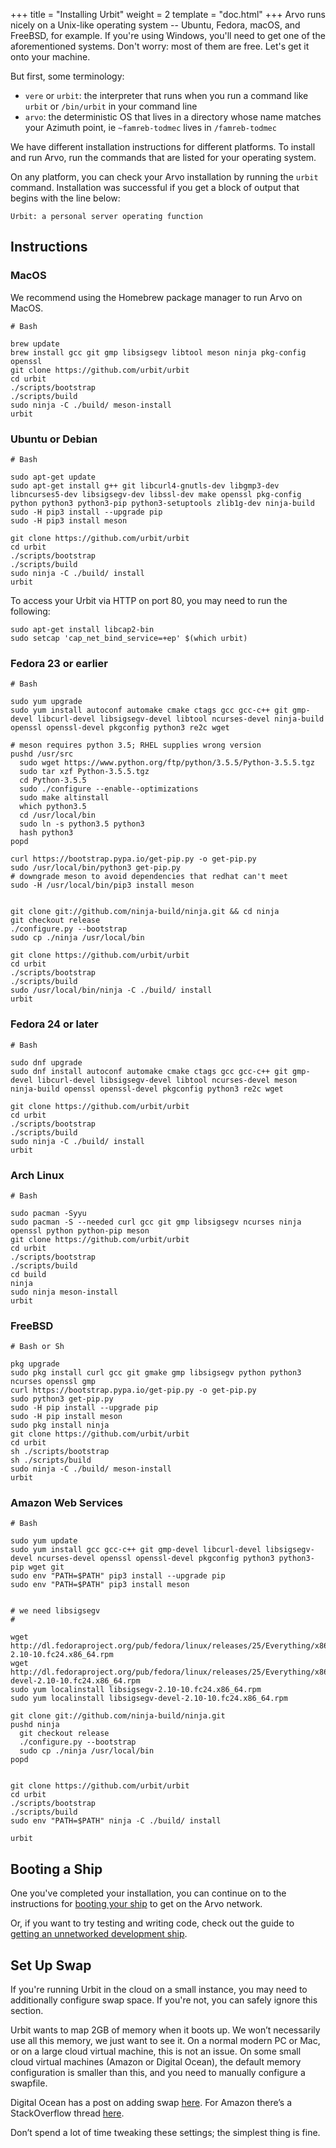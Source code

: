 +++
title = "Installing Urbit"
weight = 2
template = "doc.html"
+++
Arvo runs nicely on a Unix-like operating system -- Ubuntu, Fedora, macOS, and FreeBSD, for example. If you're using Windows, you'll need to get one of the aforementioned systems. Don't worry: most of them are free. Let's get it onto your machine.

But first, some terminology:
- `vere` or `urbit`: the interpreter that runs when you run a command like `urbit` or `/bin/urbit` in your command line
- `arvo`: the deterministic OS that lives in a directory whose name matches your Azimuth point, ie `~famreb-todmec` lives in `/famreb-todmec`

We have different installation instructions for different platforms. To install and run Arvo, run the commands that are listed for your operating system.

On any platform, you can check your Arvo installation by running the `urbit` command. Installation was successful if you get a block of output that begins with the line below:

```
Urbit: a personal server operating function
```

## Instructions

### MacOS

We recommend using the Homebrew package manager to run Arvo on MacOS.

```
# Bash

brew update
brew install gcc git gmp libsigsegv libtool meson ninja pkg-config openssl
git clone https://github.com/urbit/urbit
cd urbit
./scripts/bootstrap
./scripts/build
sudo ninja -C ./build/ meson-install
urbit
```

### Ubuntu or Debian

```
# Bash

sudo apt-get update
sudo apt-get install g++ git libcurl4-gnutls-dev libgmp3-dev libncurses5-dev libsigsegv-dev libssl-dev make openssl pkg-config python python3 python3-pip python3-setuptools zlib1g-dev ninja-build
sudo -H pip3 install --upgrade pip
sudo -H pip3 install meson

git clone https://github.com/urbit/urbit
cd urbit
./scripts/bootstrap
./scripts/build
sudo ninja -C ./build/ install
urbit
```

To access your Urbit via HTTP on port 80, you may need to run the following:

```
sudo apt-get install libcap2-bin
sudo setcap 'cap_net_bind_service=+ep' $(which urbit)
```

### Fedora 23 or earlier

```
# Bash

sudo yum upgrade
sudo yum install autoconf automake cmake ctags gcc gcc-c++ git gmp-devel libcurl-devel libsigsegv-devel libtool ncurses-devel ninja-build openssl openssl-devel pkgconfig python3 re2c wget

# meson requires python 3.5; RHEL supplies wrong version
pushd /usr/src
  sudo wget https://www.python.org/ftp/python/3.5.5/Python-3.5.5.tgz
  sudo tar xzf Python-3.5.5.tgz
  cd Python-3.5.5
  sudo ./configure --enable--optimizations
  sudo make altinstall
  which python3.5
  cd /usr/local/bin
  sudo ln -s python3.5 python3
  hash python3
popd

curl https://bootstrap.pypa.io/get-pip.py -o get-pip.py
sudo /usr/local/bin/python3 get-pip.py
# downgrade meson to avoid dependencies that redhat can't meet
sudo -H /usr/local/bin/pip3 install meson


git clone git://github.com/ninja-build/ninja.git && cd ninja
git checkout release
./configure.py --bootstrap
sudo cp ./ninja /usr/local/bin

git clone https://github.com/urbit/urbit
cd urbit
./scripts/bootstrap
./scripts/build
sudo /usr/local/bin/ninja -C ./build/ install
urbit
```

### Fedora 24 or later

```
# Bash

sudo dnf upgrade
sudo dnf install autoconf automake cmake ctags gcc gcc-c++ git gmp-devel libcurl-devel libsigsegv-devel libtool ncurses-devel meson ninja-build openssl openssl-devel pkgconfig python3 re2c wget

git clone https://github.com/urbit/urbit
cd urbit
./scripts/bootstrap
./scripts/build
sudo ninja -C ./build/ install
urbit
```

### Arch Linux

```
# Bash

sudo pacman -Syyu
sudo pacman -S --needed curl gcc git gmp libsigsegv ncurses ninja openssl python python-pip meson
git clone https://github.com/urbit/urbit
cd urbit
./scripts/bootstrap
./scripts/build
cd build
ninja
sudo ninja meson-install
urbit
```

### FreeBSD

```
# Bash or Sh

pkg upgrade
sudo pkg install curl gcc git gmake gmp libsigsegv python python3 ncurses openssl gmp
curl https://bootstrap.pypa.io/get-pip.py -o get-pip.py
sudo python3 get-pip.py
sudo -H pip install --upgrade pip
sudo -H pip install meson
sudo pkg install ninja
git clone https://github.com/urbit/urbit
cd urbit
sh ./scripts/bootstrap
sh ./scripts/build
sudo ninja -C ./build/ meson-install
urbit
```

### Amazon Web Services

```
# Bash

sudo yum update
sudo yum install gcc gcc-c++ git gmp-devel libcurl-devel libsigsegv-devel ncurses-devel openssl openssl-devel pkgconfig python3 python3-pip wget git
sudo env "PATH=$PATH" pip3 install --upgrade pip
sudo env "PATH=$PATH" pip3 install meson


# we need libsigsegv
#

wget http://dl.fedoraproject.org/pub/fedora/linux/releases/25/Everything/x86_64/os/Packages/l/libsigsegv-2.10-10.fc24.x86_64.rpm
wget http://dl.fedoraproject.org/pub/fedora/linux/releases/25/Everything/x86_64/os/Packages/l/libsigsegv-devel-2.10-10.fc24.x86_64.rpm
sudo yum localinstall libsigsegv-2.10-10.fc24.x86_64.rpm
sudo yum localinstall libsigsegv-devel-2.10-10.fc24.x86_64.rpm

git clone git://github.com/ninja-build/ninja.git
pushd ninja
  git checkout release
  ./configure.py --bootstrap
  sudo cp ./ninja /usr/local/bin
popd


git clone https://github.com/urbit/urbit
cd urbit
./scripts/bootstrap
./scripts/build
sudo env "PATH=$PATH" ninja -C ./build/ install

urbit
```

## Booting a Ship

One you've completed your installation, you can continue on to the instructions for [booting your ship](../booting-a-ship) to get on the Arvo network.

Or, if you want to try testing and writing code, check out the guide to [getting an unnetworked development ship](../creating-a-development-ship).


## Set Up Swap

If you're running Urbit in the cloud on a small instance, you may need to additionally configure swap space. If you're not, you can safely ignore this section.

Urbit wants to map 2GB of memory when it boots up. We won’t necessarily use all this memory, we just want to see it. On a normal modern PC or Mac, or on a large cloud virtual machine, this is not an issue. On some small cloud virtual machines (Amazon or Digital Ocean), the default memory configuration is smaller than this, and you need to manually configure a swapfile.

Digital Ocean has a post on adding swap [here](https://www.digitalocean.com/community/tutorials/how-to-add-swap-space-on-ubuntu-16-04). For Amazon there’s a StackOverflow thread [here](https://stackoverflow.com/questions/17173972/how-do-you-add-swap-to-an-ec2-instance).

Don’t spend a lot of time tweaking these settings; the simplest thing is fine.
